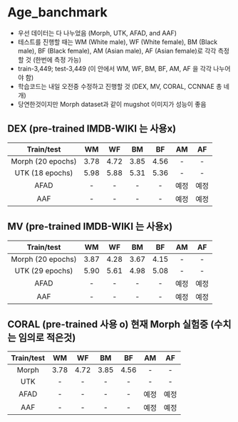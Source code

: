 # Age_banchmark
* 우선 데이터는 다 나누었음 (Morph, UTK, AFAD, and AAF)
* 테스트를 진행할 때는 WM (White male), WF (White female), BM (Black male), BF (Black female), AM (Asian male), AF (Asian female)로 각각 측정할 것 (한번에 측정 가능)
* train-3,449; test-3,449 (이 안에서 WM, WF, BM, BF, AM, AF 을 각각 나누어야 함)
* 학습코드는 내일 오전중 수정하고 진행할 것 (DEX, MV, CORAL, CCNNAE 총 네개)
* 당연한것이지만 Morph dataset과 같이 mugshot 이미지가 성능이 좋음

## DEX (pre-trained IMDB-WIKI 는 사용x)
|     Train/test    |  WM  |  WF  |  BM  |  BF  |  AM  |  AF  |
| :---------------: | :--: | :--: | :--: | :--: | :--: | :--: |
| Morph (20 epochs) | 3.78 | 4.72 | 3.85 | 4.56 |  -   |  -   |
|   UTK (18 epochs) | 5.98 | 5.88 | 5.31 | 5.36 |  -   |  -   |
|        AFAD       |  -   |  -   |  -   |  -   | 예정 | 예정  |
|        AAF        |  -   |  -   |  -   |  -   | 예정 | 예정  |

## MV (pre-trained IMDB-WIKI 는 사용x)
|     Train/test    |  WM  |  WF  |  BM  |  BF  |  AM  |  AF  |
| :---------------: | :--: | :--: | :--: | :--: | :--: | :--: |
| Morph (20 epochs) | 3.87 | 4.28 | 3.67 | 4.15 |  -   |  -   |
|   UTK (29 epochs) | 5.90 | 5.61 | 4.98 | 5.08 |  -   |  -   |
|        AFAD       |  -   |  -   |  -   |  -   | 예정 | 예정  |
|        AAF        |  -   |  -   |  -   |  -   | 예정 | 예정  |

## CORAL (pre-trained 사용 o) 현재 Morph 실험중 (수치는 임의로 적은것)
|     Train/test    |  WM  |  WF  |  BM  |  BF  |  AM  |  AF  |
| :---------------: | :--: | :--: | :--: | :--: | :--: | :--: |
|       Morph       | 3.78 | 4.72 | 3.85 | 4.56 |  -   |  -   |
|        UTK        |  -   |  -   |  -   |  -   |  -   |  -   |
|        AFAD       |  -   |  -   |  -   |  -   | 예정 | 예정  |
|        AAF        |  -   |  -   |  -   |  -   | 예정 | 예정  |


